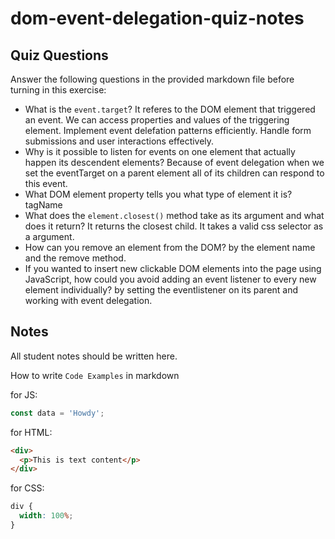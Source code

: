 # dom-event-delegation-quiz-notes

## Quiz Questions

Answer the following questions in the provided markdown file before turning in this exercise:

- What is the `event.target`?
  It referes to the DOM element that triggered an event.
  We can access properties and values of the triggering element. Implement event delefation patterns efficiently. Handle form submissions and user interactions effectively.
- Why is it possible to listen for events on one element that actually happen its descendent elements?
  Because of event delegation when we set the eventTarget on a parent element all of its children can respond to this event.
- What DOM element property tells you what type of element it is?
  tagName
- What does the `element.closest()` method take as its argument and what does it return?
  It returns the closest child. It takes a valid css selector as a argument.
- How can you remove an element from the DOM?
  by the element name and the remove method.
- If you wanted to insert new clickable DOM elements into the page using JavaScript, how could you avoid adding an event listener to every new element individually?
  by setting the eventlistener on its parent and working with event delegation.

## Notes

All student notes should be written here.

How to write `Code Examples` in markdown

for JS:

```javascript
const data = 'Howdy';
```

for HTML:

```html
<div>
  <p>This is text content</p>
</div>
```

for CSS:

```css
div {
  width: 100%;
}
```
